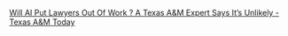 [Will AI Put Lawyers Out Of Work ? A Texas A&M Expert Says It’s Unlikely - Texas A&M Today](https://qi.tc/qi/111319)